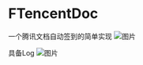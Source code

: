 # FTencentDoc
一个腾讯文档自动签到的简单实现
![图片](https://user-images.githubusercontent.com/76607677/200879574-4797d354-86f4-4f20-b28c-0b27fcfd7c1d.png)

具备Log
![图片](https://user-images.githubusercontent.com/76607677/200880097-f66dc123-438c-4fa4-9829-85a7c766c26a.png)
